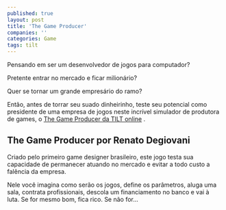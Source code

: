 ```yaml
---
published: true
layout: post
title: 'The Game Producer'
companies: ''
categories: Game
tags: tilt
---
```

Pensando em ser um desenvolvedor de jogos para computador?

Pretente entrar no mercado e ficar milionário?

Quer se tornar um grande empresário do ramo?




Então, antes de torrar seu suado dinheirinho, teste seu potencial como presidente de uma empresa de jogos neste incrível simulador de produtora de games, o <a href="http://www.tilt.net/tgp/" target="_blank">The Game Producer da TILT online</a>
.




## The Game Producer por Renato Degiovani
Criado pelo primeiro game designer brasileiro, este jogo testa sua capacidade de permanecer atuando no mercado e evitar a todo custo a falência da empresa.

Nele você imagina como serão os jogos, define os parâmetros, aluga uma sala, contrata profissionais, descola um financiamento no banco e vai à luta. Se for mesmo bom, fica rico. Se não for...


